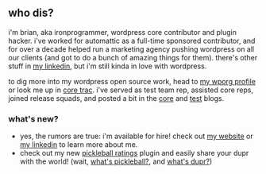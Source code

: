 ## who dis?

i'm brian, aka ironprogrammer, wordpress core contributor and plugin hacker. i've worked for automattic as a full-time sponsored contributor, and for over a decade helped run a marketing agency pushing wordpress on all our clients (and got to do a bunch of amazing things for them). there's other stuff in [my linkedin](https://www.linkedin.com/in/brianalexander/), but i'm still kinda in love with wordpress.

to dig more into my wordpress open source work, head to [my wporg profile](https://profiles.wordpress.org/ironprogrammer/) or look me up in [core trac](https://core.trac.wordpress.org/search?q=props+ironprogrammer&noquickjump=1&changeset=on&ticket=on). i've served as test team rep, assisted core reps, joined release squads, and posted a bit in the [core](https://make.wordpress.org/core/author/ironprogrammer/) and [test](https://make.wordpress.org/test/author/ironprogrammer/) blogs.

### what's new?
- yes, the rumors are true: i'm available for hire! check out [my website](https://brianalexander.com/) or [my linkedin](https://www.linkedin.com/in/brianalexander/) to learn more about me.
- check out my new [pickleball ratings](https://github.com/ironprogrammer/pickleball-ratings) plugin and easily share your dupr with the world! (wait, [what's pickleball?](https://en.wikipedia.org/wiki/Pickleball), and [what's dupr?](https://www.dupr.com/post/what-is-a-pickleball-rating))
